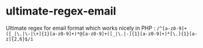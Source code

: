 # ultimate-regex-email

Ultimate regex for email format which works nicely in PHP :
```/^[a-z0-9]+([_|\.|\-|\+]{1}[a-z0-9]+)*@[a-z0-9]+([_|\.|-]{1}[a-z0-9]+)*[\.]{1}[a-z]{2,6}$/i```
